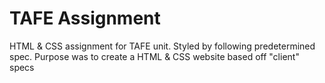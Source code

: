# TAFE Assignment
HTML &amp; CSS assignment for TAFE unit. Styled by following predetermined spec. Purpose was to create a HTML &amp; CSS website based off "client" specs
